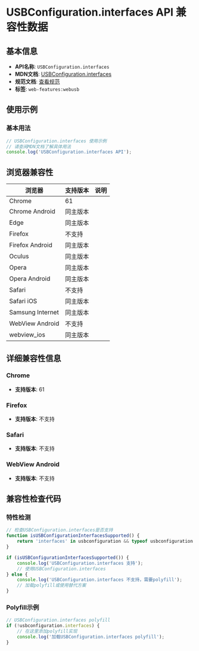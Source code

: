 # USBConfiguration.interfaces API 兼容性数据

## 基本信息

- **API名称**: `USBConfiguration.interfaces`
- **MDN文档**: [USBConfiguration.interfaces](https://developer.mozilla.org/docs/Web/API/USBConfiguration/interfaces)
- **规范文档**: [查看规范](https://wicg.github.io/webusb/#dom-usbconfiguration-interfaces)
- **标签**: `web-features:webusb`

## 使用示例

### 基本用法

```javascript
// USBConfiguration.interfaces 使用示例
// 请查阅MDN文档了解具体用法
console.log('USBConfiguration.interfaces API');
```

## 浏览器兼容性

| 浏览器 | 支持版本 | 说明 |
|--------|----------|------|
| Chrome | 61 |  |
| Chrome Android | 同主版本 |  |
| Edge | 同主版本 |  |
| Firefox | 不支持 |  |
| Firefox Android | 同主版本 |  |
| Oculus | 同主版本 |  |
| Opera | 同主版本 |  |
| Opera Android | 同主版本 |  |
| Safari | 不支持 |  |
| Safari iOS | 同主版本 |  |
| Samsung Internet | 同主版本 |  |
| WebView Android | 不支持 |  |
| webview_ios | 同主版本 |  |

## 详细兼容性信息

### Chrome

- **支持版本**: 61

### Firefox

- **支持版本**: 不支持

### Safari

- **支持版本**: 不支持

### WebView Android

- **支持版本**: 不支持

## 兼容性检查代码

### 特性检测

```javascript
// 检查USBConfiguration.interfaces是否支持
function isUSBConfigurationInterfacesSupported() {
    return 'interfaces' in usbconfiguration && typeof usbconfiguration.interfaces === 'function';
}

if (isUSBConfigurationInterfacesSupported()) {
    console.log('USBConfiguration.interfaces 支持');
    // 使用USBConfiguration.interfaces
} else {
    console.log('USBConfiguration.interfaces 不支持，需要polyfill');
    // 加载polyfill或使用替代方案
}
```

### Polyfill示例

```javascript
// USBConfiguration.interfaces polyfill
if (!usbconfiguration.interfaces) {
    // 在这里添加polyfill实现
    console.log('加载USBConfiguration.interfaces polyfill');
}
```

